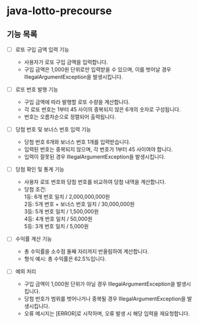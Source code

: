 # java-lotto-precourse

## 기능 목록


- [ ] 로또 구입 금액 입력 기능
    - 사용자가 로또 구입 금액을 입력합니다.
    - 구입 금액은 1,000원 단위로만 입력받을 수 있으며, 이를 벗어날 경우 IllegalArgumentException을 발생시킵니다.


- [ ] 로또 번호 발행 기능
    - 구입 금액에 따라 발행할 로또 수량을 계산합니다.
    - 각 로또 번호는 1부터 45 사이의 중복되지 않은 6개의 숫자로 구성됩니다.
    - 번호는 오름차순으로 정렬되어 출력됩니다.


- [ ] 당첨 번호 및 보너스 번호 입력 기능
    - 당첨 번호 6개와 보너스 번호 1개를 입력받습니다.
    - 입력된 번호는 중복되지 않으며, 각 번호가 1부터 45 사이여야 합니다.
    - 입력이 잘못된 경우 IllegalArgumentException을 발생시킵니다.


- [ ] 당첨 확인 및 통계 기능
    - 사용자 로또 번호와 당첨 번호를 비교하여 당첨 내역을 계산합니다.
    - 당첨 조건:<br>
      1등: 6개 번호 일치 / 2,000,000,000원<br>
      2등: 5개 번호 + 보너스 번호 일치 / 30,000,000원<br>
      3등: 5개 번호 일치 / 1,500,000원<br>
      4등: 4개 번호 일치 / 50,000원<br>
      5등: 3개 번호 일치 / 5,000원<br>


- [ ] 수익률 계산 기능
    - 총 수익률을 소수점 둘째 자리까지 반올림하여 계산합니다.
    - 형식 예시: 총 수익률은 62.5%입니다.


- [ ] 예외 처리
    - 구입 금액이 1,000원 단위가 아닐 경우 IllegalArgumentException을 발생시킵니다.
    - 당첨 번호가 범위를 벗어나거나 중복될 경우 IllegalArgumentException을 발생시킵니다.
    - 오류 메시지는 [ERROR]로 시작하며, 오류 발생 시 해당 입력을 재요청합니다.
